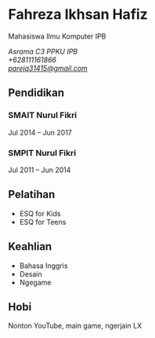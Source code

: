 # Fahreza Ikhsan Hafiz
Mahasiswa Ilmu Komputer IPB

*Asrama C3 PPKU IPB\
+628111161866\
pareja31415@gmail.com*

## Pendidikan

### SMAIT Nurul Fikri
Jul 2014 &ndash; Jun 2017

### SMPIT Nurul Fikri
Jul 2011 &ndash; Jun 2014

## Pelatihan
- ESQ for Kids
- ESQ for Teens

## Keahlian
- Bahasa Inggris
- Desain
- Ngegame

## Hobi
Nonton YouTube, main game, ngerjain LX
